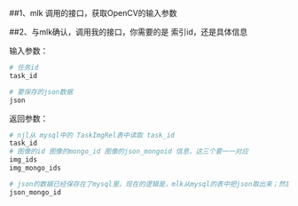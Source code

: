 ##1、mlk 调用的接口，获取OpenCV的输入参数



##2、与mlk确认，调用我的接口，你需要的是 索引id，还是具体信息

输入参数：

```python
# 任务id
task_id

# 要保存的json数据
json
```

返回参数：

```python
# njl从 mysql中的 TaskImgRel表中读取 task_id 
task_id
# 图像的id 图像的mongo_id 图像的json_mongoid 信息，这三个要一一对应
img_ids
img_mongo_ids

# json的数据已经保存在了mysql里。现在的逻辑是，mlk从mysql的表中把json取出来；然后调用njl的json_mongo存储接口，把json数据存到mongo中。
json_mongo_id  

```

